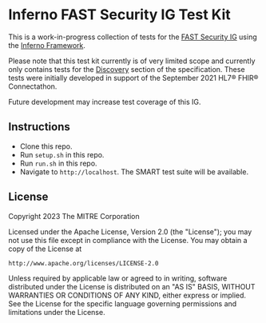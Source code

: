# Inferno FAST Security IG Test Kit 

This is a work-in-progress collection of tests for the [FAST Security
IG](https://build.fhir.org/ig/HL7/fhir-udap-security-ig/index.html) using the
[Inferno Framework](https://inferno-framework.github.io/inferno-core/).

Please note that this test kit currently is of very limited scope and currently
only contains tests for the
[Discovery](https://build.fhir.org/ig/HL7/fhir-udap-security-ig/discovery.html)
section of the specification.  These tests were initially developed in support
of the September 2021 HL7® FHIR® Connectathon.

Future development may increase test coverage of this IG.

## Instructions

- Clone this repo.
- Run `setup.sh` in this repo.
- Run `run.sh` in this repo.
- Navigate to `http://localhost`. The SMART test suite will be available.

## License
Copyright 2023 The MITRE Corporation

Licensed under the Apache License, Version 2.0 (the "License"); you may not use
this file except in compliance with the License. You may obtain a copy of the
License at
```
http://www.apache.org/licenses/LICENSE-2.0
```
Unless required by applicable law or agreed to in writing, software distributed
under the License is distributed on an "AS IS" BASIS, WITHOUT WARRANTIES OR
CONDITIONS OF ANY KIND, either express or implied. See the License for the
specific language governing permissions and limitations under the License.
